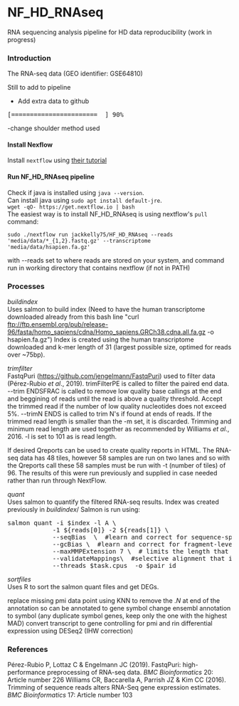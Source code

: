 # NF_HD_RNAseq
RNA sequencing analysis pipeline for HD data reproducibility (work in progress) 

### Introduction
The RNA-seq data (GEO identifier: GSE64810)

Still to add to pipeline
* Add extra data to github

<pre>
[=======================  ] 90%
</pre>

-change shoulder method used

#### Install Nexflow
Install `nextflow` using [their tutorial](https://www.nextflow.io/docs/latest/getstarted.html)

#### Run NF_HD_RNAseq pipeline
Check if java is installed using `java --version`. \
Can install java using `sudo apt install default-jre`. \
`wget -qO- https://get.nextflow.io | bash` \
The easiest way is to install NF_HD_RNAseq is using nextflow's `pull` command:

```
sudo ./nextflow run jackkelly75/HF_HD_RNAseq --reads 'media/data/*_{1,2}.fastq.gz' --transcriptome 'media/data/hsapien.fa.gz'
```
with --reads set to where reads are stored on your system, and command run in working directory that contains nextflow (if not in PATH)


### Processes

*buildindex*\
Uses salmon to build index
(Need to have the human transcriptome downloaded already from this bash line "curl ftp://ftp.ensembl.org/pub/release-96/fasta/homo_sapiens/cdna/Homo_sapiens.GRCh38.cdna.all.fa.gz -o hsapien.fa.gz")
Index is created using the human transcriptome downloaded and k-mer length of 31 (largest possible size, optimed for reads over ~75bp).


*trimfilter*\
FastqPuri (https://github.com/jengelmann/FastqPuri) used to filter data (Pérez-Rubio *et al*., 2019). trimFilterPE is called to filter the paired end data. --trim ENDSFRAC is called to remove low quality base callings at the end and beggining of reads until the read is above a quality threshold. Accept the trimmed read if the number of low quality nucleotides does not exceed 5%. --trimN ENDS is called to trim N's if found at ends of reads. If the trimmed read length is smaller than the -m set, it is discarded. Trimming and minimum read length are used together as recommended by Williams *et al*., 2016. -l is set to 101 as is read length.

If desired Qreports can be used to create quality reports in HTML. The RNA-seq data has 48 tiles, however 58 samples are run on two lanes and so with the Qreports call these 58 samples must be run with -t (number of tiles) of 96. The results of this were run previously and supplied in case needed rather than run through NextFlow.


*quant*\
Uses salmon to quantify the filtered RNA-seq results. Index was created previously  in *buildindex*/
Salmon is run using:
<pre>
salmon quant -i $index -l A \
            -1 ${reads[0]} -2 ${reads[1]} \
            --seqBias  \  #learn and correct for sequence-specific biases in the input data
            --gcBias \  #learn and correct for fragment-level GC biases in the input data. Does not impact on results if GC bias is not present, only marginally increases run time
            --maxMMPExtension 7 \  # limits the length that a mappable prefix of a fragment may be extended before another search along the fragment is started. Smaller values improve the sensitivity but increase run time.
            --validateMappings\  #selective alignment that is more sensitive
            --threads $task.cpus  -o $pair_id
</pre>



*sortfiles*\
Uses R to sort the salmon quant files and get DEGs.

replace missing pmi data point using KNN
to remove the .*N* at end of the annotation so can be annotated to gene symbol
change ensembl annotation to symbol (any duplicate symbol genes, keep only the one with the highest MAD)
convert transcript to gene controlling for pmi and rin
differential expression using DESeq2 (IHW correction)





### References

Pérez-Rubio P, Lottaz C & Engelmann JC (2019). FastqPuri: high-performance preprocessing of RNA-seq data. *BMC Bioinformatics* 20: Article number 226
Williams CR, Baccarella A, Parrish JZ & Kim CC (2016). Trimming of sequence reads alters RNA-Seq gene expression estimates. *BMC Bioinformatics* 17: Article number 103
